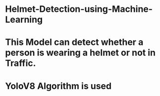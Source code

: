 # Helmet-Detection-using-Machine-Learning
# This Model can detect whether a person is wearing a helmet or not in Traffic.
# YoloV8 Algorithm is used
